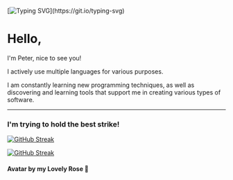 [![Typing SVG](https://readme-typing-svg.demolab.com?font=Fira+Code&size=45&duration=4000&pause=1000&color=9831F7&vCenter=true&multiline=true&width=1000&height=100&lines=Sleep+or+code?)](https://git.io/typing-svg)

# Hello,

I'm Peter, nice to see you!


I actively use multiple languages for various purposes.

I am constantly learning new programming techniques, as well as discovering and learning tools that support me in creating various types of software.


***

### I'm trying to hold the best strike!

[![GitHub Streak](https://streak-stats.demolab.com?user=JPiotr&theme=transparent&hide_border=true&border_radius=25&card_width=900)](https://git.io/streak-stats)

[![GitHub Streak](https://streak-stats.demolab.com?user=JPiotr&theme=transparent&hide_border=true&border_radius=25&mode=weekly&card_width=900&stroke=EB9C4C&ring=EBAD01&fire=EB5454&currStreakNum=EBAD01&sideNums=EB5454&currStreakLabel=EB5454&sideLabels=EBAD01&dates=EB9C4C)](https://git.io/streak-stats)

#### Avatar by my Lovely Rose 🌹
